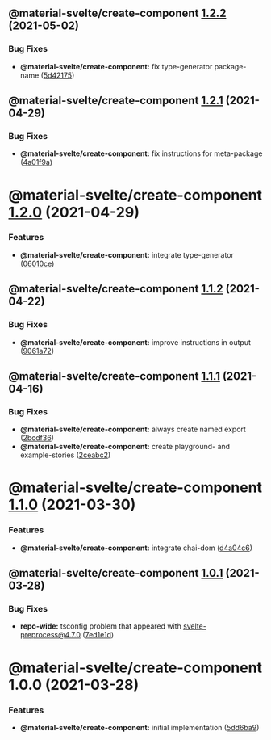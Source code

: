## @material-svelte/create-component [1.2.2](https://github.com/material-svelte/material-svelte/compare/@material-svelte/create-component@1.2.1...@material-svelte/create-component@1.2.2) (2021-05-02)


### Bug Fixes

* **@material-svelte/create-component:** fix type-generator package-name ([5d42175](https://github.com/material-svelte/material-svelte/commit/5d42175cba62e7a4fc891ee626106a343f5018fd))

## @material-svelte/create-component [1.2.1](https://github.com/material-svelte/material-svelte/compare/@material-svelte/create-component@1.2.0...@material-svelte/create-component@1.2.1) (2021-04-29)


### Bug Fixes

* **@material-svelte/create-component:** fix instructions for meta-package ([4a01f9a](https://github.com/material-svelte/material-svelte/commit/4a01f9a99982ed114dfab463be97c2e5d14f12f0))

# @material-svelte/create-component [1.2.0](https://github.com/material-svelte/material-svelte/compare/@material-svelte/create-component@1.1.2...@material-svelte/create-component@1.2.0) (2021-04-29)


### Features

* **@material-svelte/create-component:** integrate type-generator ([06010ce](https://github.com/material-svelte/material-svelte/commit/06010ce9de26a96792616cc8f71883ebed371ff9))

## @material-svelte/create-component [1.1.2](https://github.com/material-svelte/material-svelte/compare/@material-svelte/create-component@1.1.1...@material-svelte/create-component@1.1.2) (2021-04-22)


### Bug Fixes

* **@material-svelte/create-component:** improve instructions in output ([9061a72](https://github.com/material-svelte/material-svelte/commit/9061a728e881783988085ad2b8ae286fbfd40352))

## @material-svelte/create-component [1.1.1](https://github.com/material-svelte/material-svelte/compare/@material-svelte/create-component@1.1.0...@material-svelte/create-component@1.1.1) (2021-04-16)


### Bug Fixes

* **@material-svelte/create-component:** always create named export ([2bcdf36](https://github.com/material-svelte/material-svelte/commit/2bcdf36cf42c16575e446d8f1c6c2513325d3534))
* **@material-svelte/create-component:** create playground- and example-stories ([2ceabc2](https://github.com/material-svelte/material-svelte/commit/2ceabc29bf17c7716b718aa92722367099f77432))

# @material-svelte/create-component [1.1.0](https://github.com/material-svelte/material-svelte/compare/@material-svelte/create-component@1.0.1...@material-svelte/create-component@1.1.0) (2021-03-30)


### Features

* **@material-svelte/create-component:** integrate chai-dom ([d4a04c6](https://github.com/material-svelte/material-svelte/commit/d4a04c686e12fe166c7b64ec8ad70e418d5e9225))

## @material-svelte/create-component [1.0.1](https://github.com/material-svelte/material-svelte/compare/@material-svelte/create-component@1.0.0...@material-svelte/create-component@1.0.1) (2021-03-28)


### Bug Fixes

* **repo-wide:** tsconfig problem that appeared with svelte-preprocess@4.7.0 ([7ed1e1d](https://github.com/material-svelte/material-svelte/commit/7ed1e1d57e5caf60f39ebd8a67cf0ae0ad28f529))

# @material-svelte/create-component 1.0.0 (2021-03-28)


### Features

* **@material-svelte/create-component:** initial implementation ([5dd6ba9](https://github.com/material-svelte/material-svelte/commit/5dd6ba9f9eef67322fd0f8066aa2744852ab99c1))
